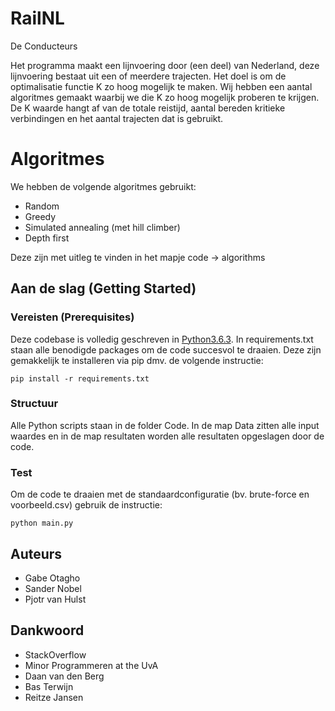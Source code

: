 # RailNL
De Conducteurs

Het programma maakt een lijnvoering door (een deel) van Nederland, deze lijnvoering bestaat uit een of meerdere trajecten. Het doel is om de optimalisatie functie K zo hoog mogelijk te maken.
Wij hebben een aantal algoritmes gemaakt waarbij we die K zo hoog mogelijk proberen te krijgen. De K waarde hangt af van de totale reistijd, aantal bereden kritieke verbindingen en het aantal trajecten dat is gebruikt.

# Algoritmes

We hebben de volgende algoritmes gebruikt:

- Random
- Greedy
- Simulated annealing (met hill climber)
- Depth first

Deze zijn met uitleg te vinden in het mapje code -> algorithms

## Aan de slag (Getting Started)

### Vereisten (Prerequisites)

Deze codebase is volledig geschreven in [Python3.6.3](https://www.python.org/downloads/). In requirements.txt staan alle benodigde packages om de code succesvol te draaien. Deze zijn gemakkelijk te installeren via pip dmv. de volgende instructie:

```
pip install -r requirements.txt
```

### Structuur

Alle Python scripts staan in de folder Code. In de map Data zitten alle input waardes en in de map resultaten worden alle resultaten opgeslagen door de code.

### Test

Om de code te draaien met de standaardconfiguratie (bv. brute-force en voorbeeld.csv) gebruik de instructie:

```
python main.py
```

## Auteurs

*   Gabe Otagho
*   Sander Nobel
*   Pjotr van Hulst


## Dankwoord

* StackOverflow
* Minor Programmeren at the UvA
* Daan van den Berg   
* Bas Terwijn
* Reitze Jansen
